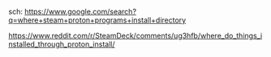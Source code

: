 sch: https://www.google.com/search?q=where+steam+proton+programs+install+directory

https://www.reddit.com/r/SteamDeck/comments/ug3hfb/where_do_things_installed_through_proton_install/
